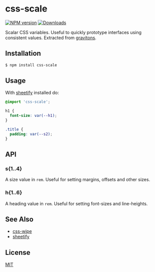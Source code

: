 # css-scale
[![NPM version][npm-image]][npm-url]
[![Downloads][downloads-image]][downloads-url]

Scalar CSS variables. Useful to quickly prototype interfaces using consistent
values. Extracted from [gravitons](http://jxnblk.com/gravitons).

## Installation
```sh
$ npm install css-scale
```

## Usage
With [sheetify](https://github.com/sheetify/sheetify) installed do:
```css
@import 'css-scale';

h1 {
  font-size: var(--h1);
}

.title {
  padding: var(--s2);
}
```

## API
### s{1..4}
A size value in `rem`. Useful for setting margins, offsets and other sizes.

### h{1..6}
A heading value in `rem`. Useful for setting font-sizes and line-heights.

## See Also
- [css-wipe](https://github.com/sheetify/css-wipe)
- [sheetify](https://github.com/sheetify/sheetify)

## License
[MIT](https://tldrlegal.com/license/mit-license)

[npm-image]: https://img.shields.io/npm/v/css-scale.svg?style=flat-square
[npm-url]: https://npmjs.org/package/css-scale
[downloads-image]: http://img.shields.io/npm/dm/css-scale.svg?style=flat-square
[downloads-url]: https://npmjs.org/package/css-scale
[standard-image]: https://img.shields.io/badge/code%20style-standard-brightgreen.svg?style=flat-square
[standard-url]: https://github.com/feross/standard
